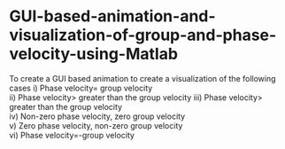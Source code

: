 # GUI-based-animation-and-visualization-of-group-and-phase-velocity-using-Matlab
To create a GUI based animation to create a visualization of the following cases 
i) Phase velocity= group velocity  
ii) Phase velocity> greater than the group velocity 
iii) Phase velocity> greater than the group velocity  
iv) Non-zero phase velocity, zero group velocity  
v)  Zero phase velocity, non-zero group velocity  
vi) Phase velocity=-group velocity
